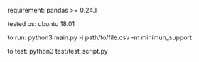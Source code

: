 requirement:
pandas >= 0.24.1

tested os:
ubuntu 18.01

to run:
python3 main.py -i path/to/file.csv -m minimun\_support

to test:
python3 test/test\_script.py
